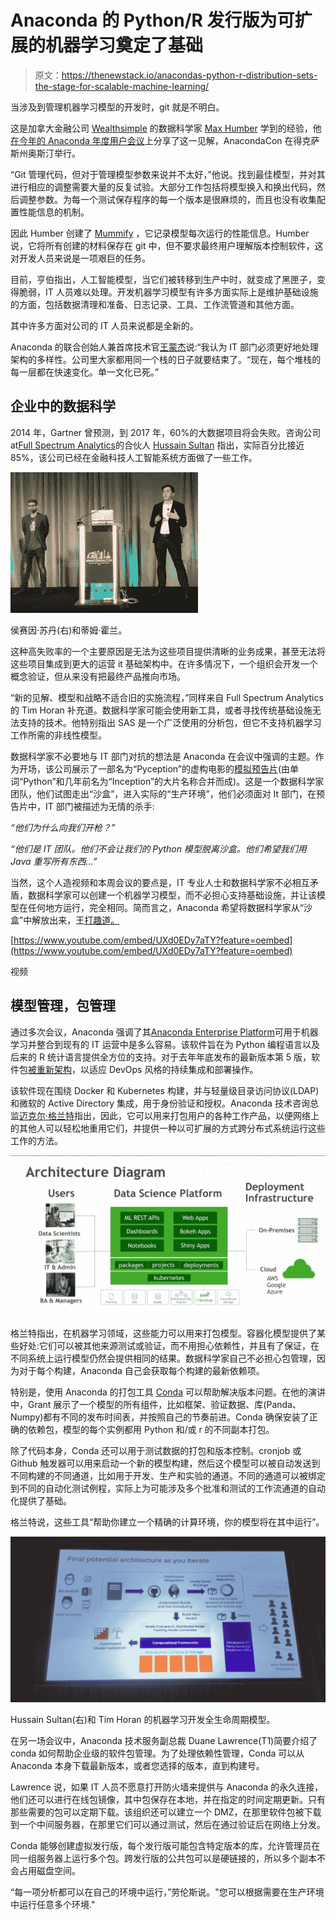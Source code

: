 # Anaconda 的 Python/R 发行版为可扩展的机器学习奠定了基础

> 原文：<https://thenewstack.io/anacondas-python-r-distribution-sets-the-stage-for-scalable-machine-learning/>

当涉及到管理机器学习模型的开发时，git 就是不明白。

这是加拿大金融公司 [Wealthsimple](https://www.wealthsimple.com/en-us/) 的数据科学家 [Max Humber](http://maxhumber.com/) 学到的经验，他[在今年的 Anaconda 年度用户会议](https://speakerdeck.com/maxhumber/data-engineering-for-data-scientists)上分享了这一见解，AnacondaCon 在得克萨斯州奥斯汀举行。

“Git 管理代码，但对于管理模型参数来说并不太好，”他说。找到最佳模型，并对其进行相应的调整需要大量的反复试验。大部分工作包括将模型换入和换出代码，然后调整参数。为每一个测试保存程序的每一个版本是很麻烦的，而且也没有收集配置性能信息的机制。

因此 Humber 创建了 [Mummify](https://github.com/maxhumber/mummify) ，它记录模型每次运行的性能信息。Humber 说，它将所有创建的材料保存在 git 中，但不要求最终用户理解版本控制软件，这对开发人员来说是一项艰巨的任务。

目前，亨伯指出，人工智能模型，当它们被转移到生产中时，就变成了黑匣子，变得脆弱，IT 人员难以处理。开发机器学习模型有许多方面实际上是维护基础设施的方面，包括数据清理和准备、日志记录、工具、工作流管道和其他方面。

其中许多方面对公司的 IT 人员来说都是全新的。

Anaconda 的联合创始人兼首席技术官[王蒙杰](https://www.linkedin.com/in/pzwang/)说:“我认为 IT 部门必须更好地处理架构的多样性。公司里大家都用同一个栈的日子就要结束了。“现在，每个堆栈的每一层都在快速变化。单一文化已死。”

## 企业中的数据科学

2014 年，Gartner 曾预测，到 2017 年，60%的大数据项目将会失败。咨询公司 at[Full Spectrum Analytics](https://www.fullspectrumanalytics.com/about-us/)的合伙人 [Hussain Sultan](https://github.com/hussainsultan) 指出，实际百分比接近 85%，该公司已经在金融科技人工智能系统方面做了一些工作。

![](img/1471da73a0ca052a34ae72a9a6f096ec.png)

侯赛因·苏丹(右)和蒂姆·霍兰。

这种高失败率的一个主要原因是无法为这些项目提供清晰的业务成果，甚至无法将这些项目集成到更大的运营 it 基础架构中。在许多情况下，一个组织会开发一个概念验证，但从来没有把最终产品推向市场。

“新的见解、模型和战略不适合旧的实施流程，”同样来自 Full Spectrum Analytics 的 Tim Horan 补充道。数据科学家可能会使用新工具，或者寻找传统基础设施无法支持的技术。他特别指出 SAS 是一个广泛使用的分析包，但它不支持机器学习工作所需的非线性模型。

数据科学家不必要地与 IT 部门对抗的想法是 Anaconda 在会议中强调的主题。作为开场，该公司展示了一部名为“Pyception”的虚构电影的[模拟预告片](https://www.youtube.com/watch?v=UXd0EDy7aTY&feature=youtu.be)(由单词“Python”和几年前名为“Inception”的大片名称合并而成)。这是一个数据科学家团队，他们试图走出“沙盒”，进入实际的“生产环境”，他们必须面对 It 部门，在预告片中，IT 部门被描述为无情的杀手:

*“他们为什么向我们开枪？”*

*“他们是 IT 团队。他们不会让我们的 Python 模型脱离沙盒。他们希望我们用 Java 重写所有东西…”*

当然，这个人造视频和本周会议的要点是，IT 专业人士和数据科学家不必相互矛盾，数据科学家可以创建一个机器学习模型，而不必担心支持基础设施，并让该模型在任何地方运行，完全相同。简而言之，Anaconda 希望将数据科学家从“沙盒”中解放出来，王[打趣道。](https://twitter.com/thenewstack/status/983383296737411072)

[https://www.youtube.com/embed/UXd0EDy7aTY?feature=oembed](https://www.youtube.com/embed/UXd0EDy7aTY?feature=oembed)

视频

## 模型管理，包管理

通过多次会议，Anaconda 强调了其[Anaconda Enterprise Platform](https://www.anaconda.com/enterprise/)可用于机器学习并整合到现有的 IT 运营中是多么容易。该软件旨在为 Python 编程语言以及后来的 R 统计语言提供全方位的支持。对于去年年底发布的最新版本第 5 版，软件包[被重新架构](https://www.anaconda.com/blog/company-blog/introducing-anaconda-enterprise-5/)，以适应 DevOps 风格的持续集成和部署操作。

该软件现在围绕 Docker 和 Kubernetes 构建，并与轻量级目录访问协议(LDAP)和微软的 Active Directory 集成，用于身份验证和授权。Anaconda 技术咨询总监[迈克尔·格兰特](https://www.linkedin.com/in/mcgrant/)指出，因此，它可以用来打包用户的各种工作产品，以便网络上的其他人可以轻松地重用它们，并提供一种以可扩展的方式跨分布式系统运行这些工作的方法。

[![](img/4ff40726d3308f5815a418593be1ee77.png)](https://www.anaconda.com/blog/company-blog/introducing-anaconda-enterprise-5/)

格兰特指出，在机器学习领域，这些能力可以用来打包模型。容器化模型提供了某些好处:它们可以被其他来源测试或验证，而不用担心依赖性，并且有了保证，在不同系统上运行模型仍然会提供相同的结果。数据科学家自己不必担心包管理，因为对于每个构建，Anaconda 自己会获取每个构建的最新依赖项。

特别是，使用 Anaconda 的打包工具 [Conda](https://conda.io/docs/) 可以帮助解决版本问题。在他的演讲中，Grant 展示了一个模型的所有组件，比如框架、验证数据、库(Panda、Numpy)都有不同的发布时间表，并按照自己的节奏前进。Conda 确保安装了正确的依赖包，模型的每个实例都用 Python 和/或 r 的不同副本打包。

除了代码本身，Conda 还可以用于测试数据的打包和版本控制。cronjob 或 Github 触发器可以用来启动一个新的模型构建，然后这个模型可以被自动发送到不同构建的不同通道，比如用于开发、生产和实验的通道。不同的通道可以被绑定到不同的自动化测试例程，实际上为可能涉及多个批准和测试的工作流通道的自动化提供了基础。

格兰特说，这些工具“帮助你建立一个精确的计算环境，你的模型将在其中运行”。

![](img/e62f95887dc1f2428d9a0c29f17e428d.png)

Hussain Sultan(右)和 Tim Horan 的机器学习开发全生命周期模型。

在另一场会议中，Anaconda 技术服务副总裁 Duane Lawrence(T1)简要介绍了 conda 如何帮助企业级的软件包管理。为了处理依赖性管理，Conda 可以从 Anaconda 本身下载最新版本，或者您选择的版本，直到构建号。

Lawrence 说，如果 IT 人员不愿意打开防火墙来提供与 Anaconda 的永久连接，他们还可以进行在线包镜像，其中包保存在本地，并在指定的时间定期更新。只有那些需要的包可以定期下载。该组织还可以建立一个 DMZ，在那里软件包被下载到一个中间服务器，在那里它们可以通过测试，然后在通过验证后在网络上分发。

Conda 能够创建虚拟发行版，每个发行版可能包含特定版本的库，允许管理员在同一组服务器上运行多个包。跨发行版的公共包可以是硬链接的，所以多个副本不会占用磁盘空间。

“每一项分析都可以在自己的环境中运行，”劳伦斯说。"您可以根据需要在生产环境中运行任意多个环境."

<svg xmlns:xlink="http://www.w3.org/1999/xlink" viewBox="0 0 68 31" version="1.1"><title>Group</title> <desc>Created with Sketch.</desc></svg>